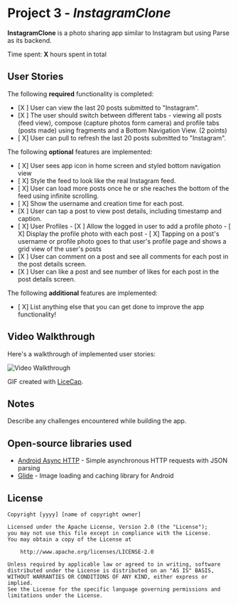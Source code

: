 # Project 3 - *InstagramClone*

**InstagramClone** is a photo sharing app similar to Instagram but using Parse as its backend.

Time spent: **X** hours spent in total

## User Stories

The following **required** functionality is completed:

- [X ] User can view the last 20 posts submitted to "Instagram".
- [X ] The user should switch between different tabs - viewing all posts (feed view), compose (capture photos form camera) and profile tabs (posts made) using fragments and a Bottom Navigation View. (2 points)
- [ X] User can pull to refresh the last 20 posts submitted to "Instagram".

The following **optional** features are implemented:

- [ X] User sees app icon in home screen and styled bottom navigation view
- [ X] Style the feed to look like the real Instagram feed.
- [ X] User can load more posts once he or she reaches the bottom of the feed using infinite scrolling.
- [ X] Show the username and creation time for each post.
- [X ] User can tap a post to view post details, including timestamp and caption.
- [ X] User Profiles
      - [X ] Allow the logged in user to add a profile photo
      - [ X] Display the profile photo with each post
      - [ X] Tapping on a post's username or profile photo goes to that user's profile page and shows a grid view of the user's posts 
- [X ] User can comment on a post and see all comments for each post in the post details screen.
- [X ] User can like a post and see number of likes for each post in the post details screen.

The following **additional** features are implemented:

- [ X] List anything else that you can get done to improve the app functionality!

## Video Walkthrough

Here's a walkthrough of implemented user stories:

<img src='http://i.imgur.com/link/to/your/gif/file.gif' title='Video Walkthrough' width='' alt='Video Walkthrough' />

GIF created with [LiceCap](http://www.cockos.com/licecap/).

## Notes

Describe any challenges encountered while building the app.

## Open-source libraries used

- [Android Async HTTP](https://github.com/codepath/CPAsyncHttpClient) - Simple asynchronous HTTP requests with JSON parsing
- [Glide](https://github.com/bumptech/glide) - Image loading and caching library for Android

## License

    Copyright [yyyy] [name of copyright owner]

    Licensed under the Apache License, Version 2.0 (the "License");
    you may not use this file except in compliance with the License.
    You may obtain a copy of the License at

        http://www.apache.org/licenses/LICENSE-2.0

    Unless required by applicable law or agreed to in writing, software
    distributed under the License is distributed on an "AS IS" BASIS,
    WITHOUT WARRANTIES OR CONDITIONS OF ANY KIND, either express or implied.
    See the License for the specific language governing permissions and
    limitations under the License.
